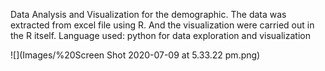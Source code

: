  Data Analysis and Visualization for the demographic. 
The data was extracted from excel file using R. And the visualization were carried out in the R itself.
Language used: python for data exploration and visualization

![](Images/%20Screen Shot 2020-07-09 at 5.33.22 pm.png)
